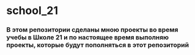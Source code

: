 # school_21
### В этом репозитории сделаны мною проекты во время учебы в Школе 21 и по настоящее время выполняю проекты, которые будут пополняться в этот репозиторий
